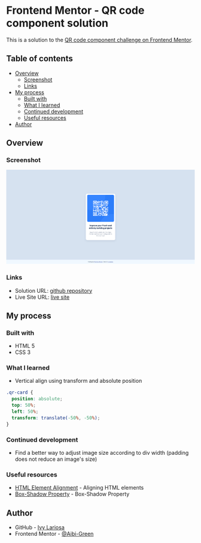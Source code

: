 # Frontend Mentor - QR code component solution

This is a solution to the [QR code component challenge on Frontend Mentor](https://www.frontendmentor.io/challenges/qr-code-component-iux_sIO_H).

## Table of contents

- [Overview](#overview)
  - [Screenshot](#screenshot)
  - [Links](#links)
- [My process](#my-process)
  - [Built with](#built-with)
  - [What I learned](#what-i-learned)
  - [Continued development](#continued-development)
  - [Useful resources](#useful-resources)
- [Author](#author)

## Overview

### Screenshot
![solution](solution/qr-code-component-main-solution-ss.png)

### Links

- Solution URL: [github repository](https://github.com/Aibi-Green/Frontend-Mentor-Projects/tree/main/qr-code-component-main)
- Live Site URL: [live site](https://rainbow-nasturtium-3e8f43.netlify.app/)

## My process

### Built with

- HTML 5
- CSS 3

### What I learned

- Vertical align using transform and absolute position
```css
.qr-card {
  position: absolute;
  top: 50%;
  left: 50%;
  transform: translate(-50%, -50%);
}
```

### Continued development

- Find a better way to adjust image size according to div width (padding does not reduce an image's size)

### Useful resources

- [HTML Element Alignment](https://blog.hubspot.com/website/center-div-css) - Aligning HTML elements
- [Box-Shadow Property](https://www.w3schools.com/cssref/css3_pr_box-shadow.php) - Box-Shadow Property

## Author

- GitHub - [Ivy Lariosa](https://github.com/Aibi-Green)
- Frontend Mentor - [@Aibi-Green](https://www.frontendmentor.io/profile/Aibi-Green)
